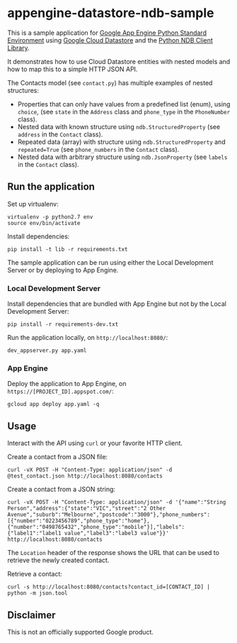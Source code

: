# appengine-datastore-ndb-sample

This is a sample application for
[Google App Engine Python Standard Environment](https://cloud.google.com/appengine/docs/standard/python/)
using
[Google Cloud Datastore](https://cloud.google.com/datastore/docs/concepts/overview)
and the 
[Python NDB Client Library](https://cloud.google.com/appengine/docs/standard/python/ndb/).

It demonstrates how to use Cloud Datastore entities with nested models and how
to map this to a simple HTTP JSON API.

The Contacts model (see `contact.py`) has multiple examples of nested
structures:

- Properties that can only have values from a predefined list (enum), using
  `choice`, (see `state` in the `Address` class and `phone_type` in the
  `PhoneNumber` class).
- Nested data with known structure using `ndb.StructuredProperty`
  (see `address` in the `Contact` class).
- Repeated data (array) with structure using `ndb.StructuredProperty` and
  `repeated=True` (see `phone_numbers` in the `Contact` class).
- Nested data with arbitrary structure using `ndb.JsonProperty` (see `labels`
  in the `Contact` class).

## Run the application

Set up virtualenv:

    virtualenv -p python2.7 env
    source env/bin/activate

Install dependencies:

    pip install -t lib -r requirements.txt

The sample application can be run using either the Local Development Server or
by deploying to App Engine.

### Local Development Server

Install dependencies that are bundled with App Engine but not by the Local
Development Server:

    pip install -r requirements-dev.txt

Run the application locally, on `http://localhost:8080/`:

    dev_appserver.py app.yaml
    
### App Engine
    
Deploy the application to App Engine, on `https://[PROJECT_ID].appspot.com/`:

    gcloud app deploy app.yaml -q
    
## Usage

Interact with the API using `curl` or your favorite HTTP client.

Create a contact from a JSON file:

    curl -vX POST -H "Content-Type: application/json" -d @test_contact.json http://localhost:8080/contacts

Create a contact from a JSON string:

    curl -vX POST -H "Content-Type: application/json" -d '{"name":"String Person","address":{"state":"VIC","street":"2 Other Avenue","suburb":"Melbourne","postcode":"3000"},"phone_numbers":[{"number":"0223456789","phone_type":"home"},{"number":"0498765432","phone_type":"mobile"}],"labels":{"label1":"label1 value","label3":"label3 value"}}' http://localhost:8080/contacts

The `Location` header of the response shows the URL that can be used to
retrieve the newly created contact.

Retrieve a contact:

    curl -s http://localhost:8080/contacts?contact_id=[CONTACT_ID] | python -m json.tool

## Disclaimer

This is not an officially supported Google product.
